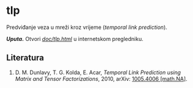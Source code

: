 # tlp

Predviđanje veza u mreži kroz vrijeme (*temporal link prediction*).

***Uputa.*** Otvori [*doc/tlp.html*](doc/tlp.html) u internetskom pregledniku.

##  Literatura

1.  <a class="anchor" id="bib-dunlavy-10"></a> D. M. Dunlavy, T. G. Kolda, E. Acar, *Temporal Link Prediction using Matrix and Tensor Factorizations*, 2010, arXiv: [1005.4006 [math.NA]](http://arxiv.org/abs/1005.4006).
